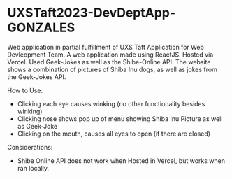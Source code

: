 # UXSTaft2023-DevDeptApp-GONZALES
 Web application in partial fulfillment of UXS Taft Application for Web Devleopment Team. A web application made using ReactJS. Hosted via Vercel. Used Geek-Jokes as well as the Shibe-Online API. The website shows a combination of pictures of Shiba Inu dogs, as well as jokes from the Geek-Jokes API.

 How to Use:
 - Clicking each eye causes winking (no other functionality besides winking)
 - Clicking nose shows pop up of menu showing Shiba Inu Picture as well as Geek-Joke
 - Clicking on the mouth, causes all eyes to open (if there are closed)

Considerations:
- Shibe Online API does not work when Hosted in Vercel, but works when ran locally.
